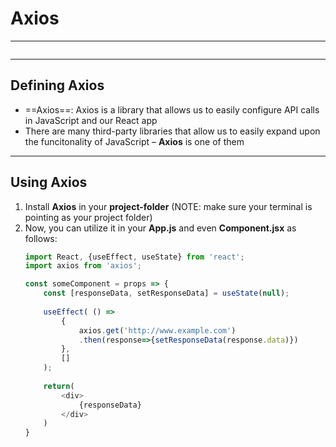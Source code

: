 # Axios
---
```toc
```
---

## Defining Axios
- ==Axios==: Axios is a library that allows us to easily configure API calls in JavaScript and our React app
- There are many third-party libraries that allow us to easily expand upon the funcitonality of JavaScript – **Axios** is one of them


---

## Using Axios
1. Install **Axios** in your **project-folder** (NOTE: make sure your terminal is pointing as your project folder)
2. Now, you can utilize it in your **App.js** and even **Component.jsx** as follows:
	```js
	import React, {useEffect, useState} from 'react';
	import axios from 'axios';
	
	const someComponent = props => {
		const [responseData, setResponseData] = useState(null);
		
		useEffect( () => 
			{
				axios.get('http://www.example.com')
				.then(response=>{setResponseData(response.data)})
			}, 
			[] 
		); 
		
		return(
			<div>
				{responseData}
			</div>
		)
	}
	```